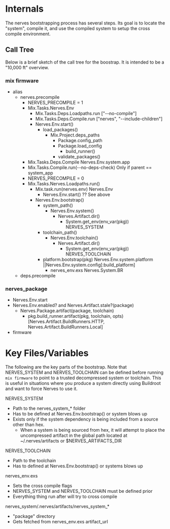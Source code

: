 # Internals

The nerves bootstrapping process has several steps.  Its goal is to locate 
the "system", compile it, and use the compiled system to setup the cross 
compile environment.

## Call Tree

Below is a brief sketch of the call tree for the boostrap.  It is intended
to be a "10,000 ft" overview.

### mix firmware
* alias
  * nerves.precompile
    * NERVES_PRECOMPILE = 1
    * Mix.Tasks.Nerves.Env
      * Mix.Tasks.Deps.Loadpaths.run ["--no-compile"]
      * Mix.Tasks.Deps.Compile.run ["nerves", "--include-children"]
      * Nerves.Env.start()
        * load_packages()
            * Mix.Project.deps_paths
              * Package.config_path
              * Package.load_config
                * build_runner()
              * validate_packages()
    * Mix.Tasks.Deps.Compile Nerves.Env.system.app
    * Mix.Tasks.Compile.run(--no-deps-check) Only if parent == system_app
    * NERVES_PRECOMPILE = 0
    * Mix.Tasks.Nerves.Loadpaths.run()
      * Mix.task.run(nerves.env) Nerves.Env
        * Nerves.Env.start() ?? See above
      * Nerves.Env.bootstrap()
        * system_path()
          * Nerves.Env.system()
            * Nerves.Artifact.dir()
              * System.get_env(env_var(pkg)) NERVES_SYSTEM
        * toolchain_path()
          * Nerves.Env.toolchain()
            * Nerves.Artifact.dir()
              * System.get_env(env_var(pkg)) NERVES_TOOLCHAIN
        * platform.bootstrap(pkg) Nerves.Env.system.platform ||Nerves.Env.system.config[:build_platform]
          * nerves_env.exs Nerves.System.BR
  * deps.precompile

### nerves_package
  * Nerves.Env.start
  * Nerves.Env.enabled? and Nerves.Artifact.stale?(package)
    * Nerves.Package.artifact(package, toolchain)
      * pkg.build_runner.artifact(pkg, toolchain, opts) [Nerves.Artifact.BuildRunners.HTTP, Nerves.Artifact.BuildRunners.Local]
* firmware

# Key Files/Variables

The following are the key parts of the bootstrap.  Note that NERVES_SYSTEM and 
NERVES_TOOLCHAIN can be defined before running `mix firmware` to point to a 
trusted decompressed system or toolchain. This is useful in situations where 
you produce a system directly using Buildroot and want to force Nerves to use it.

NERVES_SYSTEM 
  * Path to the nerves_system_* folder
  * Has to be defined at Nerves.Env.bootstrap() or system blows up
  * Exists only if the system dependency is being included from a source other than hex.
    * When a system is being sourced from hex, it will attempt to place the uncompressed artifact in the global path located at ~/.nerves/artifacts or $NERVES_ARTIFACTS_DIR

NERVES_TOOLCHAIN 
  * Path to the toolchain
  * Has to defined at Nerves.Env.bootstrap() or systems blows up

nerves_env.exs
  * Sets the cross compile flags
  * NERVES_SYSTEM and NERVES_TOOLCHAIN must be defined prior
  * Everything thing run after will try to cross compile

nerves_system/.nerves/artifacts/nerves_system_*
   * "package" directory
   * Gets fetched from nerves_env.exs artifact_url
